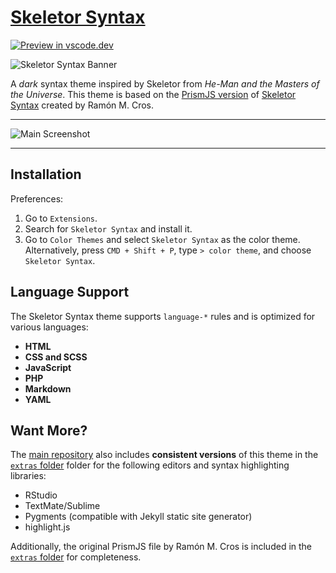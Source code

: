 # [Skeletor Syntax](https://marketplace.visualstudio.com/items?itemName=dieghernan.skeletor-syntax)

[![Preview in
vscode.dev](https://img.shields.io/badge/preview%20in-vscode.dev-blue)](https://vscode.dev/editor/theme/dieghernan.skeletor-syntax/Skeletor%20Syntax)

![Skeletor Syntax
Banner](https://raw.githubusercontent.com/dieghernan/skeletor-syntax-vscode-theme/main/static/banner.png)

A *dark* syntax theme inspired by Skeletor from *He-Man and the Masters of the
Universe*. This theme is based on the [PrismJS
version](https://ramonmcros.com/skeletor-syntax/prism.html) of [Skeletor
Syntax](https://ramonmcros.com/skeletor-syntax/) created by Ramón M. Cros.

--------------------------------------------------------------------------------

![Main
Screenshot](https://raw.githubusercontent.com/dieghernan/skeletor-syntax-vscode-theme/main/static/screenshot.png)

--------------------------------------------------------------------------------

## Installation

Preferences:

1.  Go to `Extensions`.
2.  Search for `Skeletor Syntax` and install it.
3.  Go to `Color Themes` and select `Skeletor Syntax` as the color theme.
    Alternatively, press `CMD + Shift + P`, type `> color theme`, and choose
    `Skeletor Syntax`.

## Language Support

The Skeletor Syntax theme supports `language-*` rules and is optimized for
various languages:

-   **HTML**
-   **CSS and SCSS**
-   **JavaScript**
-   **PHP**
-   **Markdown**
-   **YAML**

## Want More?

The [main
repository](https://github.com/dieghernan/skeletor-syntax-vscode-theme) also
includes **consistent versions** of this theme in the [`extras`
folder](https://github.com/dieghernan/skeletor-syntax-vscode-theme/tree/main/extras)
folder for the following editors and syntax highlighting libraries:

-   RStudio
-   TextMate/Sublime
-   Pygments (compatible with Jekyll static site generator)
-   highlight.js

Additionally, the original PrismJS file by Ramón M. Cros is included in the
[`extras`
folder](https://github.com/dieghernan/skeletor-syntax-vscode-theme/tree/main/extras)
for completeness.

